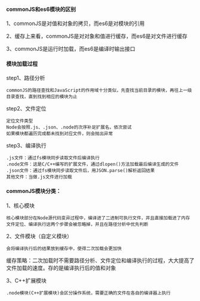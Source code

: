 #### commonJS和es6模块的区别

1、commonJS是对值和对象的拷贝，而es6是对模块的引用

2、缓存上来看，commonJS是对对象和值进行缓存，而es6是对文件进行缓存

3、commonJS是运行时加载，而es6是编译时输出接口

#### 模块加载过程

step1、路径分析

    commonJS的路径查找和JavaScript的作用域十分类似，先查找当前目录的模块，再往上一级目录查找，直到找到相应的模块为止

step2、文件定位

    定位文件类型
    Node会按照.js、.json、.node的次序补足扩展名，依次尝试
    如果模块都遍历完成都未找到对应文件，则会抛出异常

step3、编译执行

    .js文件：通过fs模块同步读取文件后编译执行
    .node文件：这是C/C++编写的扩展文件，通过dlopen()方法加载最后编译生成的文件
    .json文件：通过fs模块同步读取文件后，用JSON.parse()解析返回结果
    其他文件：当做.js文件进行加载

#### commonJS模块分类：

1、核心模块

    核心模块部分在Node源代码变异过程中，编译进了二进制可执行文件，并且直接加载进了内存
    文件定位、编译执行这两个步骤会被忽略掉，并且在路径分析中优先判断
    
2、文件模块（自定义模块）

    会将编译执行后的结果放到缓存中，使得二次加载会更加快
    
缓存策略：二次加载时不需要路径分析、文件定位和编译执行的过程，大大提高了文件加载的速度。存的是编译执行后的值和对象

3、C++扩展模块

    .node模块(C++扩展模块)会区分操作系统，需要正确的文件在各自的编译器上执行